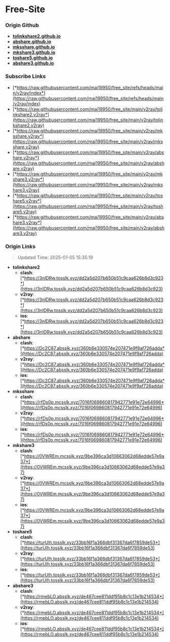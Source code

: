 # Free-Site

### Origin Github

- [**tolinkshare2.github.io**](https://github.com/tolinkshare2/tolinkshare2.github.io)
- [**abshare.github.io**](https://github.com/abshare/abshare.github.io)
- [**mksshare.github.io**](https://github.com/mksshare/mksshare.github.io)
- [**mkshare3.github.io**](https://github.com/mkshare3/mkshare3.github.io)
- [**toshare5.github.io**](https://github.com/toshare5/toshare5.github.io)
- [**abshare3.github.io**](https://github.com/abshare3/abshare3.github.io)

### Subscribe Links

- [*https://raw.githubusercontent.com/mai19950/free_site/refs/heads/main/v2ray/index*](https://raw.githubusercontent.com/mai19950/free_site/refs/heads/main/v2ray/index)
- [*https://raw.githubusercontent.com/mai19950/free_site/main/v2ray/tolinkshare2.v2ray*](https://raw.githubusercontent.com/mai19950/free_site/main/v2ray/tolinkshare2.v2ray)
- [*https://raw.githubusercontent.com/mai19950/free_site/main/v2ray/mksshare.v2ray*](https://raw.githubusercontent.com/mai19950/free_site/main/v2ray/mksshare.v2ray)
- [*https://raw.githubusercontent.com/mai19950/free_site/main/v2ray/abshare.v2ray*](https://raw.githubusercontent.com/mai19950/free_site/main/v2ray/abshare.v2ray)
- [*https://raw.githubusercontent.com/mai19950/free_site/main/v2ray/mkshare3.v2ray*](https://raw.githubusercontent.com/mai19950/free_site/main/v2ray/mkshare3.v2ray)
- [*https://raw.githubusercontent.com/mai19950/free_site/main/v2ray/toshare5.v2ray*](https://raw.githubusercontent.com/mai19950/free_site/main/v2ray/toshare5.v2ray)
- [*https://raw.githubusercontent.com/mai19950/free_site/main/v2ray/abshare3.v2ray*](https://raw.githubusercontent.com/mai19950/free_site/main/v2ray/abshare3.v2ray)

### Origin Links

> Updated Time: 2025-01-05 15:35:19

- **tolinkshare2**
  - **clash**: [*https://3nIDRw.tosslk.xyz/dd2a5d207b650b51c9caa626b8d3c923*](https://3nIDRw.tosslk.xyz/dd2a5d207b650b51c9caa626b8d3c923)
  - **v2ray**: [*https://3nIDRw.tosslk.xyz/dd2a5d207b650b51c9caa626b8d3c923*](https://3nIDRw.tosslk.xyz/dd2a5d207b650b51c9caa626b8d3c923)
  - **ios**: [*https://3nIDRw.tosslk.xyz/dd2a5d207b650b51c9caa626b8d3c923*](https://3nIDRw.tosslk.xyz/dd2a5d207b650b51c9caa626b8d3c923)
- **abshare**
  - **clash**: [*https://Dc2C87.absslk.xyz/360b6e330574e207471e9f9af726adda*](https://Dc2C87.absslk.xyz/360b6e330574e207471e9f9af726adda)
  - **v2ray**: [*https://Dc2C87.absslk.xyz/360b6e330574e207471e9f9af726adda*](https://Dc2C87.absslk.xyz/360b6e330574e207471e9f9af726adda)
  - **ios**: [*https://Dc2C87.absslk.xyz/360b6e330574e207471e9f9af726adda*](https://Dc2C87.absslk.xyz/360b6e330574e207471e9f9af726adda)
- **mksshare**
  - **clash**: [*https://rfDs0p.mcsslk.xyz/7016f069860817942771e91e72e64996*](https://rfDs0p.mcsslk.xyz/7016f069860817942771e91e72e64996)
  - **v2ray**: [*https://rfDs0p.mcsslk.xyz/7016f069860817942771e91e72e64996*](https://rfDs0p.mcsslk.xyz/7016f069860817942771e91e72e64996)
  - **ios**: [*https://rfDs0p.mcsslk.xyz/7016f069860817942771e91e72e64996*](https://rfDs0p.mcsslk.xyz/7016f069860817942771e91e72e64996)
- **mkshare3**
  - **clash**: [*https://0VWREm.mcsslk.xyz/9be396ca3d10663062d68edde57e9a37*](https://0VWREm.mcsslk.xyz/9be396ca3d10663062d68edde57e9a37)
  - **v2ray**: [*https://0VWREm.mcsslk.xyz/9be396ca3d10663062d68edde57e9a37*](https://0VWREm.mcsslk.xyz/9be396ca3d10663062d68edde57e9a37)
  - **ios**: [*https://0VWREm.mcsslk.xyz/9be396ca3d10663062d68edde57e9a37*](https://0VWREm.mcsslk.xyz/9be396ca3d10663062d68edde57e9a37)
- **toshare5**
  - **clash**: [*https://turUlh.tosslk.xyz/33bb16f1a366dbf31367da6f7859de53*](https://turUlh.tosslk.xyz/33bb16f1a366dbf31367da6f7859de53)
  - **v2ray**: [*https://turUlh.tosslk.xyz/33bb16f1a366dbf31367da6f7859de53*](https://turUlh.tosslk.xyz/33bb16f1a366dbf31367da6f7859de53)
  - **ios**: [*https://turUlh.tosslk.xyz/33bb16f1a366dbf31367da6f7859de53*](https://turUlh.tosslk.xyz/33bb16f1a366dbf31367da6f7859de53)
- **abshare3**
  - **clash**: [*https://rmebLO.absslk.xyz/de467cee811ddf95b8c1c13e1b214534*](https://rmebLO.absslk.xyz/de467cee811ddf95b8c1c13e1b214534)
  - **v2ray**: [*https://rmebLO.absslk.xyz/de467cee811ddf95b8c1c13e1b214534*](https://rmebLO.absslk.xyz/de467cee811ddf95b8c1c13e1b214534)
  - **ios**: [*https://rmebLO.absslk.xyz/de467cee811ddf95b8c1c13e1b214534*](https://rmebLO.absslk.xyz/de467cee811ddf95b8c1c13e1b214534)
